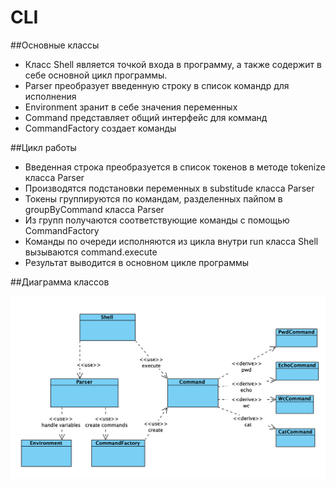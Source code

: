 # CLI

##Основные классы

- Класс Shell является точкой входа в программу, а также содержит в себе основной цикл программы.
- Parser преобразует введенную строку в список командр для исполнения
- Environment зранит в себе значения переменных
- Command представляет общий интерфейс для комманд
- CommandFactory создает команды

##Цикл работы

- Введенная строка преобразуется в список токенов в методе tokenize класса Parser
- Производятся подстановки переменных в substitude класса Parser
- Токены группируются по командам, разделенных пайпом в groupByCommand класса Parser
- Из групп получаются соответствующие команды с помощью CommandFactory
- Команды по очереди исполняются из цикла внутри run класса Shell вызываются command.execute
- Результат выводится в основном цикле программы

##Диаграмма классов

![alt text](../../../../../resources/ru/ifmo/sdc/cli/class_diagram.png) 
